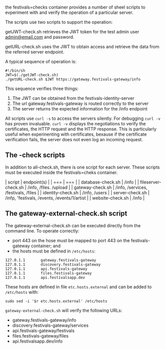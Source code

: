 the festivals=checks  container provides a number of sheel scripts to evperiment with and verify the operation of a particular server. 

The scripts use two scripts to support the operation:

getJWT-check.sh retrieves the JWT token for the test admin user admin@email.com and password.

getURL-check.sh uses the JWT to obtain access and retrieve the data from the referred server endpoint.

A typical sequence of operation is:
```
#!/bin/sh
JWT=$(./getJWT-check.sh)
./getURL-check.sh $JWT https://gateway.festivals-gateway/info

```
This sequence verifies three things:
1. The JWT can be obtained from the festivals-identity-server
2. The url gateway.festivals-gateway is routed correctly to the server
3. The server returns the expected information for the /info endpoint

All scripts use `curl -s` to access the servers silently. For debugging  `curl -v` has proven invaluable. `curl -v` displays the negotiations to verify the certificates, the HTTP request and the HTTP response. This is particularly useful when experinenting with certificates, bexause if the certificate verification fails, the server does not even log an incoming request.

## The <server>-check scripts
In addition to all-check.sh, there is one script for each server. These scripts must be executed inside the festivals=cheks container.

| script | endpoint(s) |
| === | === |
| database-check.sh | /info |
| fileserver-check.sh | /info, /files. /upload |
| gateway-check.sh | /info, /services, /festivals, /files |
| identity-check.sh | /info, /users |
| server-check.sh | /infp, 'festivals, /events, /events/1/artist |
| website-check.sh | /info |

## The gateway-external-check.sh script
The gateway-external-check.sh can be executed directly from the command line. To operate correctly:
*    port 443 on the hose must be mapped to port 443 on the festivals-gateway container;  and 
*   the hosts must be defined in `/etc/hosts`:
```
127.0.1.1       gateway.festivals-gateway
127.0.1.1       discovery.festivals-gateway
127.0.1.1       api.festivals-gateway
127.0.1.1       files.festivals-gateway
127.0.1.1       api.festivalsapp.dev
```
These hosts are defined in file `etc.hosts.external` and can be added to `/etc/hosts` with:
```
sudo sed -i '$r etc.hosts.external' /etc/hosts
```
`gateway-external-check.sh` will verify the following URLs:
*   gateway.festivals-gateway/info
*   discovery.festivals-gateway/services
*   api.festivals-gateway/festivals
*   files.festivals-gateway/files
*   api.festivalsapp.dev/info



